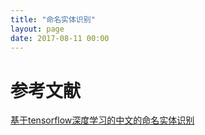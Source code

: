 ```yaml
---
title: "命名实体识别"
layout: page
date: 2017-08-11 00:00
---
```




# 参考文献
[基于tensorflow深度学习的中文的命名实体识别](https://github.com/shiyybua/NER)